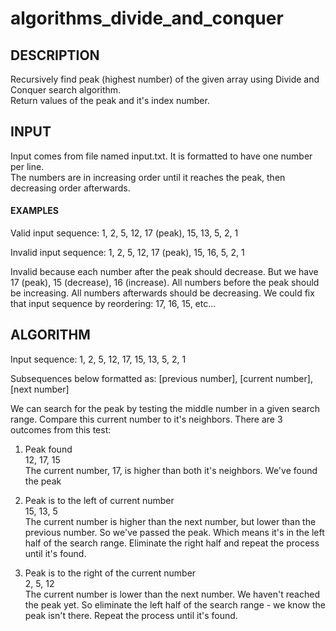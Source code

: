 # algorithms_divide_and_conquer

## DESCRIPTION  

Recursively find peak (highest number) of the given array using Divide and Conquer search algorithm.  
Return values of the peak and it's index number.  

## INPUT

Input comes from file named input.txt. It is formatted to have one number per line.  
The numbers are in increasing order until it reaches the peak, then decreasing order afterwards.  


#### EXAMPLES

Valid input sequence:	1, 2, 5, 12, 17 (peak), 15, 13, 5, 2, 1

Invalid input sequence: 1, 2, 5, 12, 17 (peak), 15, 16, 5, 2, 1

Invalid because each number after the peak should decrease. But we have 17 (peak), 15 (decrease), 16 (increase).
All numbers before the peak should be increasing. All numbers afterwards should be decreasing.
We could fix that input sequence by reordering: 17, 16, 15, etc...

## ALGORITHM  

Input sequence: 1, 2, 5, 12, 17, 15, 13, 5, 2, 1  
    
Subsequences below formatted as: [previous number], [current number], [next number]  

We can search for the peak by testing the middle number in a given search range.
Compare this current number to it's neighbors. There are 3 outcomes from this test:  
		
1) Peak found  
    12, 17, 15   
    The current number, 17, is higher than both it's neighbors. We've found the peak  
                
2) Peak is to the left of current number  
    15, 13, 5  
    The current number is higher than the next number, but lower than the previous number.
    So we've passed the peak. Which means it's in the left half of the search range.
    Eliminate the right half and repeat the process until it's found.	

3) Peak is to the right of the current number  
    2, 5, 12   
    The current number is lower than the next number. We haven't reached the peak yet.
    So eliminate the left half of the search range - we know the peak isn't there.
    Repeat the process until it's found.
